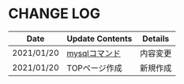 # CHANGE LOG

|Date|Update Contents|Details|
|---|---|---|
|2021/01/20| [mysqlコマンド](../mysql/com_adm)|内容変更| 
|2021/01/20| TOPページ作成|新規作成|
